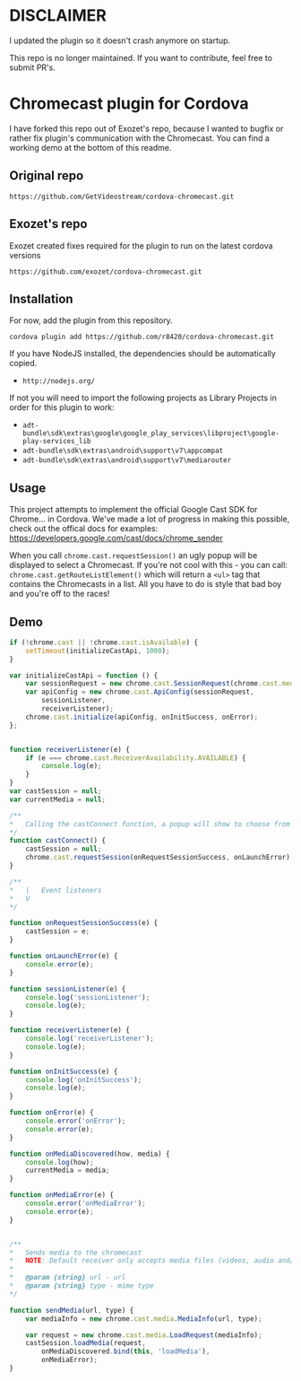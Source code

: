 # DISCLAIMER
I updated the plugin so it doesn't crash anymore on startup.

This repo is no longer maintained. If you want to contribute, feel free to submit PR's.


Chromecast plugin for Cordova
==================

I have forked this repo out of Exozet's repo, because I wanted to bugfix or rather fix plugin's communication with the Chromecast.
You can find a working demo at the bottom of this readme.


## Original repo

```
https://github.com/GetVideostream/cordova-chromecast.git
```

## Exozet's repo
Exozet created fixes required for the plugin to run on the latest cordova versions

```
https://github.com/exozet/cordova-chromecast.git
```


## Installation
For now, add the plugin from this repository.

```
cordova plugin add https://github.com/r8420/cordova-chromecast.git
```

If you have NodeJS installed, the dependencies should be automatically copied.

- `http://nodejs.org/`

If not you will need to import the following projects as Library Projects in order for this plugin to work:

- `adt-bundle\sdk\extras\google\google_play_services\libproject\google-play-services_lib`
- `adt-bundle\sdk\extras\android\support\v7\appcompat`
- `adt-bundle\sdk\extras\android\support\v7\mediarouter`

## Usage

This project attempts to implement the official Google Cast SDK for Chrome... in Cordova. We've made a lot of progress in making this possible, check out the offical docs for examples: https://developers.google.com/cast/docs/chrome_sender

When you call `chrome.cast.requestSession()` an ugly popup will be displayed to select a Chromecast. If you're not cool with this - you can call: `chrome.cast.getRouteListElement()` which will return a `<ul>` tag that contains the Chromecasts in a list. All you have to do is style that bad boy and you're off to the races!


## Demo

```javascript
if (!chrome.cast || !chrome.cast.isAvailable) {
    setTimeout(initializeCastApi, 1000);
}

var initializeCastApi = function () {
    var sessionRequest = new chrome.cast.SessionRequest(chrome.cast.media.DEFAULT_MEDIA_RECEIVER_APP_ID);
    var apiConfig = new chrome.cast.ApiConfig(sessionRequest,
        sessionListener,
        receiverListener);
    chrome.cast.initialize(apiConfig, onInitSuccess, onError);
};


function receiverListener(e) {
    if (e === chrome.cast.ReceiverAvailability.AVAILABLE) {
        console.log(e);
    }
}
var castSession = null;
var currentMedia = null;

/**
*	Calling the castConnect function, a popup will show to choose from available devices
*/
function castConnect() {
    castSession = null;
    chrome.cast.requestSession(onRequestSessionSuccess, onLaunchError);
}

/**
*	|	Event listeners
*	V
*/

function onRequestSessionSuccess(e) {
    castSession = e;
}

function onLaunchError(e) {
    console.error(e);
}

function sessionListener(e) {
    console.log('sessionListener');
    console.log(e);
}

function receiverListener(e) {
    console.log('receiverListener');
    console.log(e);
}

function onInitSuccess(e) {
    console.log('onInitSuccess');
    console.log(e);
}

function onError(e) {
    console.error('onError');
    console.error(e);
}

function onMediaDiscovered(how, media) {
    console.log(how);
    currentMedia = media;
}

function onMediaError(e) {
    console.error('onMediaError');
    console.error(e);
}


/**
*	Sends media to the chromecast
*	NOTE: Default receiver only accepts media files (videos, audio and/or subtitles)	
*
*	@param {string} url - url
*	@param {string} type - mime type 
*/

function sendMedia(url, type) {
    var mediaInfo = new chrome.cast.media.MediaInfo(url, type);

    var request = new chrome.cast.media.LoadRequest(mediaInfo);
    castSession.loadMedia(request,
        onMediaDiscovered.bind(this, 'loadMedia'),
        onMediaError);
}
```
